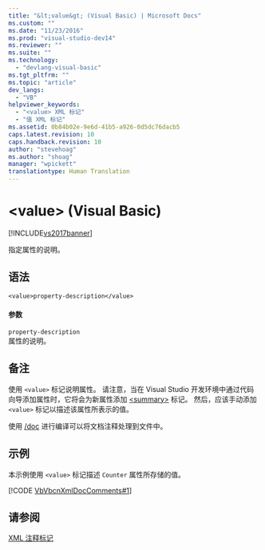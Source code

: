 ```yaml
---
title: "&lt;value&gt; (Visual Basic) | Microsoft Docs"
ms.custom: ""
ms.date: "11/23/2016"
ms.prod: "visual-studio-dev14"
ms.reviewer: ""
ms.suite: ""
ms.technology: 
  - "devlang-visual-basic"
ms.tgt_pltfrm: ""
ms.topic: "article"
dev_langs: 
  - "VB"
helpviewer_keywords: 
  - "<value> XML 标记"
  - "值 XML 标记"
ms.assetid: 0b84b02e-9e6d-41b5-a926-0d5dc76dacb5
caps.latest.revision: 10
caps.handback.revision: 10
author: "stevehoag"
ms.author: "shoag"
manager: "wpickett"
translationtype: Human Translation
---
```

# &lt;value&gt; (Visual Basic)
[!INCLUDE[vs2017banner](../../../csharp/includes/vs2017banner.md)]

指定属性的说明。  
  
## 语法  
  
```  
<value>property-description</value>  
```  
  
#### 参数  
 `property-description`  
 属性的说明。  
  
## 备注  
 使用 `<value>` 标记说明属性。  请注意，当在 Visual Studio 开发环境中通过代码向导添加属性时，它将会为新属性添加 [\<summary\>](../../../visual-basic/language-reference/xmldoc/summary.md) 标记。  然后，应该手动添加 `<value>` 标记以描述该属性所表示的值。  
  
 使用 [\/doc](../../../visual-basic/reference/command-line-compiler/doc.md) 进行编译可以将文档注释处理到文件中。  
  
## 示例  
 本示例使用 `<value>` 标记描述 `Counter` 属性所存储的值。  
  
 [!CODE [VbVbcnXmlDocComments#1](../CodeSnippet/VS_Snippets_VBCSharp/VbVbcnXmlDocComments#1)]  
  
## 请参阅  
 [XML 注释标记](../../../visual-basic/language-reference/xmldoc/recommended-xml-tags-for-documentation-comments.md)